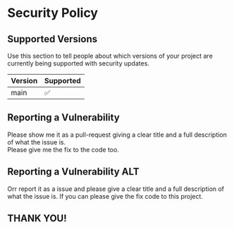 # Security Policy

## Supported Versions

Use this section to tell people about which versions of your project are
currently being supported with security updates.

| Version | Supported          |
| ------- | ------------------ |
| main   | :white_check_mark: |

## Reporting a Vulnerability

Please show me it as a pull-request giving a clear title and a full description of what the issue is.
<br>
Please give me the fix to the code too.

## Reporting a Vulnerability ALT

Orr report it as a issue and please give a clear title and a full description of what the issue is.
If you can please give the fix code to this project.

## THANK YOU!
